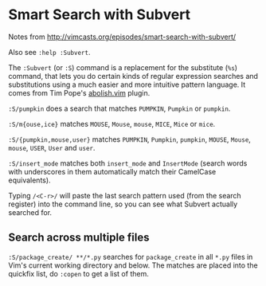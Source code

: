 Smart Search with Subvert
=========================

Notes from <http://vimcasts.org/episodes/smart-search-with-subvert/>

Also see `:help :Subvert`.

The `:Subvert` (or `:S`) command is a replacement for the substitute (`%s`)
command, that lets you do certain kinds of regular expression searches and
substitutions using a much easier and more intuitive pattern language. It comes
from Tim Pope's [abolish.vim](https://github.com/tpope/vim-abolish) plugin.

`:S/pumpkin` does a search that matches `PUMPKIN`, `Pumpkin` or `pumpkin`.

`:S/m{ouse,ice}` matches `MOUSE`, `Mouse`, `mouse`, `MICE`, `Mice` or `mice`.

`:S/{pumpkin,mouse,user}` matches `PUMPKIN`, `Pumpkin`, `pumpkin`, `MOUSE`,
`Mouse`, `mouse`, `USER`, `User` and `user`.

`:S/insert_mode` matches both `insert_mode` and `InsertMode` (search words with
underscores in them automatically match their CamelCase equivalents).

Typing `/<C-r>/` will paste the last search pattern used (from the search
register) into the command line, so you can see what Subvert actually searched
for.


Search across multiple files
----------------------------

`:S/package_create/ **/*.py` searches for `package_create` in all `*.py` files
in Vim's current working directory and below. The matches are placed into the
quickfix list, do `:copen` to get a list of them.
